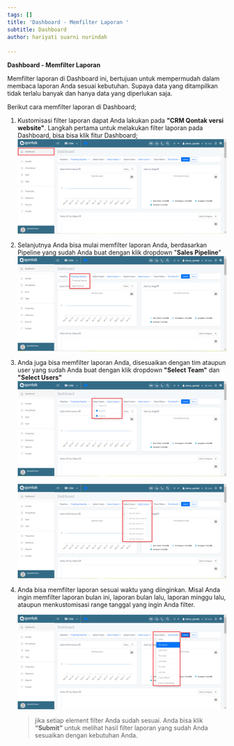 ```yaml
---
tags: []
title: 'Dashboard - Memfilter Laporan '
subtitle: Dashboard
author: hariyati suarni nurindah

---
```

**Dashboard - Memfilter Laporan**

Memfilter laporan di Dashboard ini, bertujuan untuk mempermudah dalam membaca laporan Anda sesuai kebutuhan. Supaya data yang ditampilkan tidak terlalu banyak dan hanya data yang diperlukan saja.

Berikut cara memfilter laporan di Dashboard;

1. Kustomisasi filter laporan dapat Anda lakukan pada **"CRM Qontak versi website"**. Langkah pertama untuk melakukan filter laporan pada Dashboard, bisa bisa klik fitur Dashboard;  
   ![](/uploads/dashboardd1.PNG)
2. Selanjutnya Anda bisa mulai memfilter laporan Anda, berdasarkan Pipeline yang sudah Anda buat dengan klik dropdown "**Sales Pipeline**"  
   ![](/uploads/dashboardd2.PNG)
3. Anda juga bisa memfilter laporan Anda, disesuaikan dengan tim ataupun user yang sudah Anda buat dengan klik dropdown **"Select Team"** dan **"Select Users"**   
   ![](/uploads/dashboardd3.PNG)

   ![](/uploads/dashboardd4.PNG)
4. Anda bisa memfilter laporan sesuai waktu yang diinginkan. Misal Anda ingin memfilter laporan bulan ini, laporan bulan lalu, laporan minggu lalu, ataupun menkustomisasi range tanggal yang ingin Anda filter.

   ![](/uploads/dashboardd5.PNG)

   > jika setiap element filter Anda sudah sesuai. Anda bisa klik **“Submit”** untuk melihat hasil filter laporan yang sudah Anda sesuaikan dengan kebutuhan Anda.